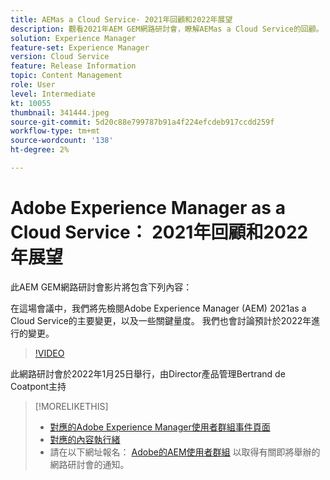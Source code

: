 ```yaml
---
title: AEMas a Cloud Service- 2021年回顧和2022年展望
description: 觀看2021年AEM GEM網路研討會，瞭解AEMas a Cloud Service的回顧。 另外取得2022年儲存內容的概觀。
solution: Experience Manager
feature-set: Experience Manager
version: Cloud Service
feature: Release Information
topic: Content Management
role: User
level: Intermediate
kt: 10055
thumbnail: 341444.jpeg
source-git-commit: 5d20c88e799787b91a4f224efcdeb917ccdd259f
workflow-type: tm+mt
source-wordcount: '138'
ht-degree: 2%

---
```


# Adobe Experience Manager as a Cloud Service： 2021年回顧和2022年展望

此AEM GEM網路研討會影片將包含下列內容：

在這場會議中，我們將先檢閱Adobe Experience Manager (AEM) 2021as a Cloud Service的主要變更，以及一些關鍵量度。 我們也會討論預計於2022年進行的變更。

>[!VIDEO](https://video.tv.adobe.com/v/341444/?quality=12&learn=on)

此網路研討會於2022年1月25日舉行，由Director產品管理Bertrand de Coatpont主持

>[!MORELIKETHIS]
>
>* [對應的Adobe Experience Manager使用者群組事件頁面](https://aem-augs.adobe.com/details/adobe-experience-manager-aem-learning-chapter-presents-aem-gems-adobe-experience-manager-as-a-cloud-service-2021-review-and-2022-outlook/)
>* [對應的內容執行緒](https://adobe.ly/3rqbSOz)
>* 請在以下網址報名： [Adobe的AEM使用者群組](https://aem-augs.adobe.com/) 以取得有關即將舉辦的網路研討會的通知。

